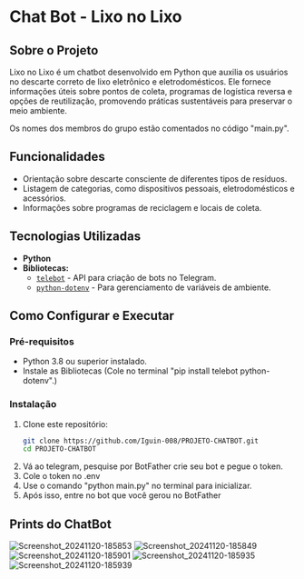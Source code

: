 # Chat Bot - Lixo no Lixo 

## Sobre o Projeto  
Lixo no Lixo é um chatbot desenvolvido em Python que auxilia os usuários no descarte correto de lixo eletrônico e eletrodomésticos. Ele fornece informações úteis sobre pontos de coleta, programas de logística reversa e opções de reutilização, promovendo práticas sustentáveis para preservar o meio ambiente.  

Os nomes dos membros do grupo estão comentados no código "main.py".

## Funcionalidades  
- Orientação sobre descarte consciente de diferentes tipos de resíduos.  
- Listagem de categorias, como dispositivos pessoais, eletrodomésticos e acessórios.  
- Informações sobre programas de reciclagem e locais de coleta.  

## Tecnologias Utilizadas  
- **Python**  
- **Bibliotecas:**  
  - [`telebot`](https://github.com/eternnoir/pyTelegramBotAPI) - API para criação de bots no Telegram.  
  - [`python-dotenv`](https://github.com/theskumar/python-dotenv) - Para gerenciamento de variáveis de ambiente.     

## Como Configurar e Executar  

### Pré-requisitos  
- Python 3.8 ou superior instalado.  
- Instale as Bibliotecas (Cole no terminal "pip install telebot python-dotenv".)    

### Instalação  
1. Clone este repositório:  
   ```bash
   git clone https://github.com/Iguin-008/PROJETO-CHATBOT.git
   cd PROJETO-CHATBOT


2. Vá ao telegram, pesquise por BotFather crie seu bot e pegue o token.
3. Cole o token no .env 
4. Use o comando "python main.py" no terminal para inicializar.
5. Após isso, entre no bot que você gerou no BotFather

## Prints do ChatBot
![Screenshot_20241120-185853](https://github.com/user-attachments/assets/2f5ea4f5-431d-4f3b-9207-d62dce664acd)
![Screenshot_20241120-185849](https://github.com/user-attachments/assets/5a939a48-7e8b-4338-bf84-8634a6796af7)
![Screenshot_20241120-185901](https://github.com/user-attachments/assets/bd0a98cf-60df-4ccc-a71e-28595c0f8d4c)
![Screenshot_20241120-185935](https://github.com/user-attachments/assets/de3e6341-d1ed-4c93-adc9-9be390b698af)
![Screenshot_20241120-185939](https://github.com/user-attachments/assets/496c2624-4dd6-48a2-8cca-e02150c347a9)
